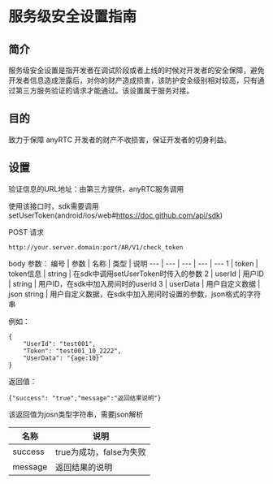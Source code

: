# 服务级安全设置指南

## 简介
服务级安全设置是指开发者在调试阶段或者上线的时候对开发者的安全保障，避免开发者信息造成泄露后，对你的财产造成损害，该防护安全级别相对较高，只有通过第三方服务验证的请求才能通过。该设置属于服务对接。

## 目的
致力于保障 anyRTC 开发者的财产不收损害，保证开发者的切身利益。

## 设置

验证信息的URL地址：由第三方提供，anyRTC服务调用

使用该接口时，sdk需要调用setUserToken(android/ios/web#https://doc.github.com/api/sdk)

POST 请求
```
http://your.server.domain:port/AR/V1/check_token
```

body 参数：
编号 | 参数 | 名称 | 类型 | 说明
--- | --- | --- | --- | ---
1 | token | token信息 | string | 在sdk中调用setUserToken时传入的参数
2 | userId | 用户ID | string | 用户ID，在sdk中加入房间时的userid
3 | userData | 用户自定义数据 | json string | 用户自定义数据，在sdk中加入房间时设置的参数，json格式的字符串

例如：
```
{
	"UserId": "test001",
	"Token": "test001_10_2222",
	"UserData": "{age:10}"
}
```

返回值：
```
{"success": "true","message":"返回结果说明"}
```
该返回值为josn类型字符串，需要json解析

名称 | 说明
--- | ---
success | true为成功，false为失败
message | 返回结果的说明